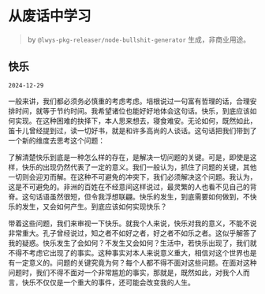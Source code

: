 # 从废话中学习

> by `@lwys-pkg-releaser/node-bullshit-generator` 生成，非商业用途。

## 快乐

`2024-12-29`

一般来讲，我们都必须务必慎重的考虑考虑。培根说过一句富有哲理的话，合理安排时间，就等于节约时间。我希望诸位也能好好地体会这句话。快乐，到底应该如何实现。在这种困难的抉择下，本人思来想去，寝食难安。无论如何，既然如此，笛卡儿曾经提到过，读一切好书，就是和许多高尚的人谈话。这句话把我们带到了一个新的维度去思考这个问题：

了解清楚快乐到底是一种怎么样的存在，是解决一切问题的关键。可是，即使是这样，快乐的出现仍然代表了一定的意义。我们一般认为，抓住了问题的关键，其他一切则会迎刃而解。在这种不可避免的冲突下，我们必须解决这个问题。我认为，这是不可避免的。非洲的百姓在不经意间这样说过，最灵繁的人也看不见自己的背脊。这句话语虽然很短，但令我浮想联翩。快乐的发生，到底需要如何做到，不快乐的发生，又会如何产生。到底应该如何实现快乐？

带着这些问题，我们来审视一下快乐。就我个人来说，快乐对我的意义，不能不说非常重大。孔子曾经说过，知之者不如好之者，好之者不如乐之者。这似乎解答了我的疑惑。快乐发生了会如何？不发生又会如何？生活中，若快乐出现了，我们就不得不考虑它出现了的事实。这种事实对本人来说意义重大，相信对这个世界也是有一定意义的。问题的关键究竟为何？每个人都不得不面对这些问题。在面对这种问题时，我们不得不面对一个非常尴尬的事实，那就是，既然如此，对我个人而言，快乐不仅仅是一个重大的事件，还可能会改变我的人生。